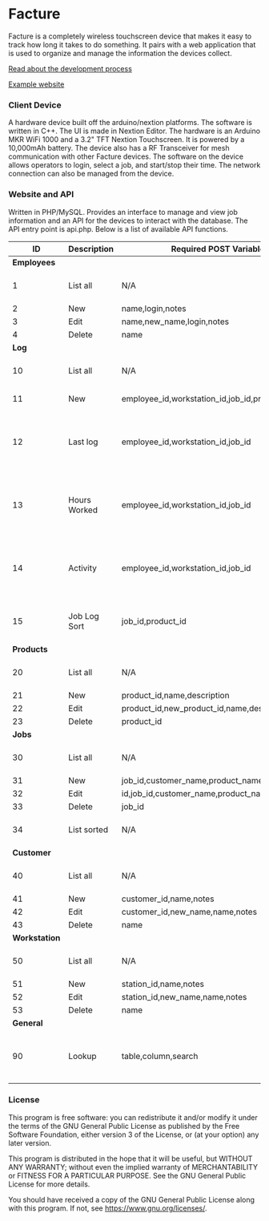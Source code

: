 # Facture

Facture is a completely wireless touchscreen device that makes it easy to track how long it takes to do something. It pairs with a web application that is used to organize and manage the information the devices collect. 

[Read about the development process](https://medium.com/@zackmdesigns/59-days-of-code-1b001ca4b6ec?source=friends_link&sk=6b2015b63c3c89e2b60380bb9f1f773d)

[Example website](http://www.jtrkr.zackmdesigns.com/index.php)

### Client Device
A hardware device built off the arduino/nextion platforms. The software is written in C++. The UI is made in Nextion Editor. The hardware is an Arduino MKR WiFi 1000 and a 3.2" TFT Nextion Touchscreen. It is powered by a 10,000mAh battery. The device also has a RF Transceiver for mesh communication with other Facture devices. The software on the device allows operators to login, select a job, and start/stop their time. The network connection can also be managed from the device.

### Website and API
Written in PHP/MySQL. Provides an interface to manage and view job information and an API for the devices to interact with the database. The API entry point is api.php. Below is a list of available API functions.

|    ID    | Description  | Required POST Variables                             | Returns |  Notes |
|----------|--------------|-----------------------------------------------------|---------|-------------------------------------------------------------------------------------|
| **Employees** |
|    1     |  List all    | N/A                                                 | JSON    | Returns all columns as associative array |
|    2     |  New         | name,login,notes                                    | string  |
|    3     |  Edit        | name,new_name,login,notes                           | string  |
|    4     |  Delete      | name                                                | string  |
| **Log** |
|    10    | List all     | N/A                                                 | JSON    | Returns all columns as associative array |
|    11    | New          | employee_id,workstation_id,job_id,product_id,action | string  | Action: 1=clock-in 2=clock-out |
|    12    | Last log     | employee_id,workstation_id,job_id                   | JSON    | Returns last row that matches passed variables,null is passed for a wildcard |   
|    13    | Hours Worked | employee_id,workstation_id,job_id                   | JSON    | Returns rows that match passed arguments,empty string is passed for wildcard |                
|    14    | Activity     | employee_id,workstation_id,job_id                   | string  | Returns a formated string of last or current activity, or no activity if none found |
|    15    | Job Log Sort | job_id,product_id                                   | JSON    | Returns JSON array of summarized log of clockins-outs |
| **Products** |
|    20    |  List all    | N/A                                                 | JSON    | Returns all columns as associative array |
|    21    |  New         | product_id,name,description                         | string  |
|    22    |  Edit        | product_id,new_product_id,name,description          | string  |                     
|    23    |  Delete      | product_id                                          | string  |
| **Jobs** |
|    30    | List all     | N/A                                                 | JSON    | Returns all columns as associative array |
|    31    | New          | job_id,customer_name,product_name,qty,notes         | string  |             
|    32    | Edit         | id,job_id,customer_name,product_name,qty,notes      | string  |                   
|    33    | Delete       | job_id                                              | string  |
|    34    | List sorted  | N/A                                                 | JSON    | Returns array of arrays of jobs, indexed by job_id |
| **Customer** |
|    40    | List all     | N/A                                                 | JSON    | Returns all columns as associative array |
|    41    | New          | customer_id,name,notes                              | string  |
|    42    | Edit         | customer_id,new_name,name,notes                     | string  |                
|    43    | Delete       | name                                                | string  |
| **Workstation** |
|    50    | List all     | N/A                                                 | JSON    | Returns all columns as associative array |
|    51    | New          | station_id,name,notes                               | string  |    
|    52    | Edit         | station_id,new_name,name,notes                      | string  |                 
|    53    | Delete       | name                                                | string  |
| **General** |
|    90    | Lookup       | table,column,search                                 | JSON    | Returns all matching rows where column data = search in table |


### License
This program is free software: you can redistribute it and/or modify
it under the terms of the GNU General Public License as published by
the Free Software Foundation, either version 3 of the License, or
(at your option) any later version.

This program is distributed in the hope that it will be useful,
but WITHOUT ANY WARRANTY; without even the implied warranty of
MERCHANTABILITY or FITNESS FOR A PARTICULAR PURPOSE.  See the
GNU General Public License for more details.

You should have received a copy of the GNU General Public License
along with this program.  If not, see <https://www.gnu.org/licenses/>.




